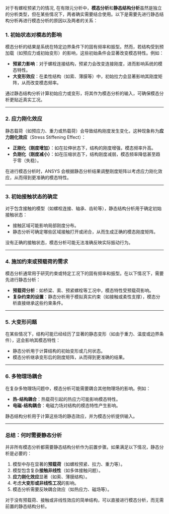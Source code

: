 对于有螺栓预紧力的情况, 在有限元分析中，**模态分析**和**静态结构分析**虽然是独立的分析类型，但在某些情况下，两者确实需要结合使用。以下是需要先进行静态结构分析再进行模态分析的原因以及两者的关系：


### **1. 初始状态对模态的影响**

模态分析的结果是系统在特定边界条件下的固有频率和振型。然而，若结构受到预加载（如预应力或初始变形）的影响，这些初始条件会显著改变模态特性。例如：

- **预紧力影响**：对于螺栓连接结构，预紧力会改变连接刚度，进而影响系统的模态特性。
- **大变形效应**：在柔性结构（如索、薄膜等）中，初始拉力会显著影响其刚度矩阵，从而改变模态频率。

通过静态结构分析计算初始应力或变形，将其作为模态分析的输入，可确保模态分析更贴近真实工况。

---

### **2. 应力刚化效应**

静态载荷（如预应力、重力或热载荷）会导致结构刚度发生变化，这种现象称为**应力刚化效应**（Stress Stiffening Effect）：

- **正刚化（刚度增加）**：如在拉伸状态下，结构的刚度增强，模态频率升高。
- **负刚化（刚度减小）**：如在压缩状态下，结构刚度减弱，模态频率降低甚至趋于零（失稳）。

在进行模态分析时，ANSYS 会根据静态分析结果调整刚度矩阵以考虑应力刚化效应，从而得到更准确的模态特性。

---

### **3. 初始接触状态的确定**

对于包含接触的模型（如螺栓连接、轴承、齿轮等），静态结构分析用于确定初始接触状态：

- 接触区域可能影响局部刚度分布。
- 静态分析可确定哪些区域接触打开或闭合，从而生成正确的模态刚度矩阵。

没有正确的接触状态，模态分析可能无法准确反映实际振动行为。

---

### **4. 施加约束或预载荷的需求**

模态分析通常用于研究约束或特定工况下的固有频率和振型。在以下情况下，需要先进行静态分析：

- **预载荷分析**：如桥梁、索、预紧螺栓等工况中，模态特性受预载荷影响。
- **复杂约束的设置**：静态分析用于模拟真实约束（如接触或柔性支撑），模态分析直接继承这些约束条件。

---

### **5. 大变形问题**

在某些情况下，结构可能已经经历了显著的静态变形（如由于重力、温度或边界条件），这会影响其模态特性：

- 静态分析用于计算结构的初始变形或几何状态。
- 模态分析继承变形后的刚度矩阵，从而得到更准确的结果。

---

### **6. 多物理场耦合**

在复杂多物理场问题中，模态分析可能需要耦合其他物理场的影响。例如：

- **热-结构耦合**：热载荷引起的热应力可能影响模态特性。
- **电磁-结构耦合**：电磁力场对结构的模态特性产生影响。

静态结构分析用于计算这些场的静态效应，并为模态分析提供输入。

---

### **总结：何时需要静态分析**

并非所有模态分析都需要静态结构分析作为前置步骤。如果满足以下情况，静态分析是必要的：

1. 模型中存在显著的**预载荷**（如螺栓预紧、拉力、重力等）。
2. 模型包含复杂**接触非线性**（如多体接触问题）。
3. **应力刚化效应**显著（如索、薄膜结构）。
4. 考虑**大变形或非线性工况**的影响。
5. 模态分析需要反映耦合效应（如热应力、磁场等）。

对于没有预载荷、接触或非线性效应的简单结构，可以直接进行模态分析，而无需前置的静态结构分析。